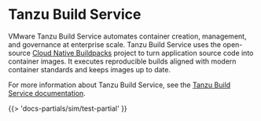 # Tanzu Build Service

VMware Tanzu Build Service automates container creation, management, and governance at enterprise scale.
Tanzu Build Service uses the open-source [Cloud Native Buildpacks](https://buildpacks.io/)
project to turn application source code into container images.
It executes reproducible builds aligned with modern container standards and keeps images up to date.

For more information about Tanzu Build Service, see the
[Tanzu Build Service documentation](https://docs.vmware.com/en/VMware-Tanzu-Build-Service/index.html).


{{> 'docs-partials/sim/test-partial' }} 
